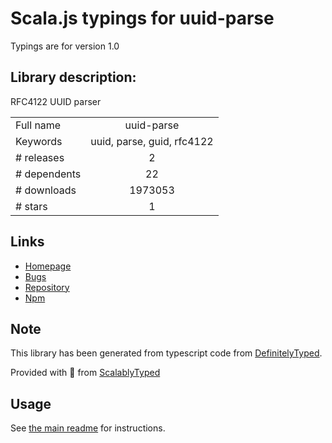 
# Scala.js typings for uuid-parse

Typings are for version 1.0

## Library description:
RFC4122 UUID parser

|                    |                 |
| ------------------ | :-------------: |
| Full name          | uuid-parse |
| Keywords           | uuid, parse, guid, rfc4122 |
| # releases         | 2 |
| # dependents       | 22 |
| # downloads        | 1973053 |
| # stars            | 1 |

## Links
- [Homepage](https://github.com/zefferus/uuid-parse#readme)
- [Bugs](https://github.com/zefferus/uuid-parse/issues)
- [Repository](https://github.com/zefferus/uuid-parse)
- [Npm](https://www.npmjs.com/package/uuid-parse)
    


## Note
This library has been generated from typescript code from [DefinitelyTyped](https://definitelytyped.org).

Provided with :purple_heart: from [ScalablyTyped](https://github.com/oyvindberg/ScalablyTyped)

## Usage
See [the main readme](../../readme.md) for instructions.


